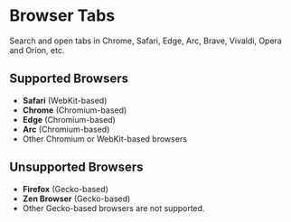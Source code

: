 # Browser Tabs

Search and open tabs in Chrome, Safari, Edge, Arc, Brave, Vivaldi, Opera and Orion, etc.

## Supported Browsers

- **Safari** (WebKit-based)
- **Chrome** (Chromium-based)
- **Edge** (Chromium-based)
- **Arc** (Chromium-based)
- Other Chromium or WebKit-based browsers

## Unsupported Browsers

- **Firefox** (Gecko-based)
- **Zen Browser** (Gecko-based)
- Other Gecko-based browsers are not supported.
